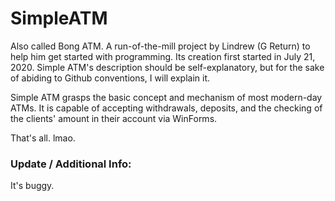 # SimpleATM
Also called Bong ATM. A run-of-the-mill project by Lindrew (G Return) to help him get started with programming. Its creation first started in July 21, 2020. Simple ATM's description should be self-explanatory, but for the sake of abiding to Github conventions, I will explain it.

Simple ATM grasps the basic concept and mechanism of most modern-day ATMs. It is capable of accepting withdrawals, deposits, and the checking of the clients' amount in their account via WinForms.

That's all. lmao.

### Update / Additional Info:
It's buggy.
